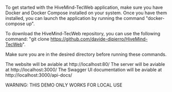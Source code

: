 To get started with the HiveMind-TecWeb application, make sure you have Docker and Docker Compose installed on your system. Once you have them installed, you can launch the application by running the command "docker-compose up". 

To download the HiveMind-TecWeb repository, you can use the following command: "git clone https://github.com/davide-dipierro/HiveMind-TecWeb". 

Make sure you are in the desired directory before running these commands.

The website will be aviable at http://localhost:80/
The server will be aviable at http://localhost:3000/
The Swagger UI documentation will be aviable at http://localhost:3000/api-docs/

WARNING: THIS DEMO ONLY WORKS FOR LOCAL USE